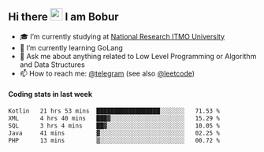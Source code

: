 ## Hi there <img src="https://media.giphy.com/media/hvRJCLFzcasrR4ia7z/giphy.gif" width="25px" height="25px"> I am Bobur

- :mortar_board: I’m currently studying at [National Research ITMO University](https://itmo.ru/)
- :seedling: I’m currently learning GoLang
- :speech_balloon: Ask me about anything related to Low Level Programming or Algorithm and Data Structures
- :mailbox: How to reach me: [@telegram](https://t.me/octoant) (see also [@leetcode](https://leetcode.com/octoant/))    

#### Coding stats in last week

<!--START_SECTION:waka-->

```txt
Kotlin   21 hrs 53 mins  ██████████████████░░░░░░░   71.53 %
XML      4 hrs 40 mins   ███▓░░░░░░░░░░░░░░░░░░░░░   15.29 %
SQL      3 hrs 4 mins    ██▓░░░░░░░░░░░░░░░░░░░░░░   10.05 %
Java     41 mins         ▓░░░░░░░░░░░░░░░░░░░░░░░░   02.25 %
PHP      13 mins         ▒░░░░░░░░░░░░░░░░░░░░░░░░   00.72 %
```

<!--END_SECTION:waka-->
